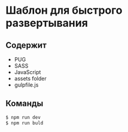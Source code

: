 # Шаблон для быстрого развертывания

## Содержит

- PUG
- SASS
- JavaScript
- assets folder
- gulpfile.js

## Команды

```sh
$ npm run dev
$ npm run buld
```
